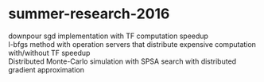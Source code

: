 # summer-research-2016
downpour sgd implementation with TF computation speedup <br />
l-bfgs method with operation servers that distribute expensive computation with/without TF speedup <br />
Distributed Monte-Carlo simulation with SPSA search with distributed gradient approximation <br />
